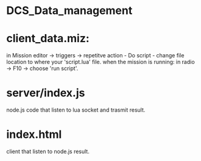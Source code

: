 # DCS_Data_management


# client_data.miz:
in Mission editor -> triggers -> repetitve action - Do script - change file location to where your 'script.lua' file.
when the mission is running: in radio -> F10 -> choose 'run script'.

# server/index.js
node.js code that listen to lua socket and trasmit result.

# index.html
client that listen to node.js result.
